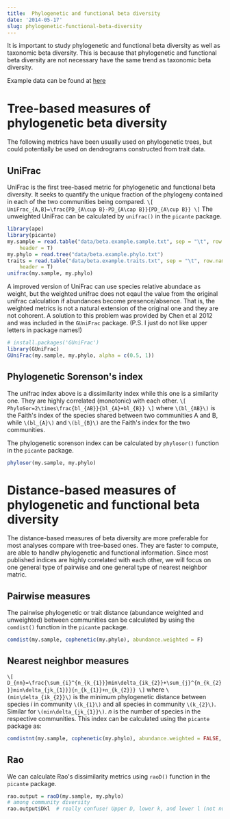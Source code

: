 ```yaml
---
title:  Phylogenetic and functional beta diversity
date: '2014-05-17'
slug: phylogenetic-functional-beta-diversity
---
```


It is important to study phylogenetic and functional beta diversity as well as taxonomic beta diversity. This is because that phylogenetic and functional beta diversity are not necessary have the same trend as taxonomic beta diversity.

Example data can be found at [here](http://link.springer.com/chapter/10.1007%2F978-1-4614-9542-0_5)

# Tree-based measures of phylogenetic beta diversity

The following metrics have been usually used on phylogenetic trees, but could potentially be used on dendrograms constructed from trait data.

## UniFrac

UniFrac is the first tree-based metric for phylogenetic and functional beta diversity. It seeks to quantify the unique fraction of the phylogeny contained in each of the two communities being compared.
`\[
UniFrac_{A,B}=\frac{PD_{A\cup B}-PD_{A\cap B}}{PD_{A\cup B}}
\]`
The unweighted UniFrac can be calculated by `unifrac()` in the `picante` package.

```r
library(ape)
library(picante)
my.sample = read.table("data/beta.example.sample.txt", sep = "\t", row.names = 1, 
    header = T)
my.phylo = read.tree("data/beta.example.phylo.txt")
traits = read.table("data/beta.example.traits.txt", sep = "\t", row.names = 1, 
    header = T)
unifrac(my.sample, my.phylo)
```

A improved version of UniFrac can use species relative abundace as weight, but the weighted unifrac does not eqaul the value from the original unifrac calculation if abundances become presence/absence. That is, the weighted metrics is not a natural extension of the original one and they are not cohorent. A solution to this problem was provided by Chen et al 2012 and was included in the `GUniFrac` package. (P.S. I just do not like upper letters in package names!)

```r
# install.packages('GUniFrac')
library(GUniFrac)
GUniFrac(my.sample, my.phylo, alpha = c(0.5, 1))
```


## Phylogenetic Sorenson's index

The unifrac index above is a dissimilarity index while this one is a similarity one. They are highly correlated (monotonic) with each other.
`\[
PhyloSor=2\times\frac{bl_{AB}}{bl_{A}+bl_{B}}
\]`
where `\(bl_{AB}\)` is the Faith's index of the species shared between
two communities A and B, while `\(bl_{A}\)` and `\(bl_{B}\)` are the Faith's
index for the two communities.

The phylogenetic sorenson index can be calculated by `phylosor()` function in the `picante` package.

```r
phylosor(my.sample, my.phylo)
```


# Distance-based measures of phylogenetic and functional beta diversity

The distance-based measures of beta diversity are more preferable for most analyses compare with tree-based ones. They are faster to compute, are able to handlw phylogenetic and functional information. Since most published indices are highly correlated with each other, we will focus on one general type of pairwise and one general type of nearest neighbor matric.

## Pairwise measures

The pairwise phylogenetic or trait distance (abundance weighted and unweighted) between communities can be calculated by using the `comdist()` function in the `picante` package.

```r
comdist(my.sample, cophenetic(my.phylo), abundance.weighted = F)
```


## Nearest neighbor measures

`\[
D_{nn}=\frac{\sum_{i}^{n_{k_{1}}}min\delta_{ik_{2}}+\sum_{j}^{n_{k_{2}}}min\delta_{jk_{1}}}{n_{k_{1}}+n_{k_{2}}}
\]`
where `\(min\delta_{ik_{2}}\)` is the minimum phylogenetic distance between
species *i* in community `\(k_{1}\)` and all species in community `\(k_{2}\)`.
Similar for `\(min\delta_{jk_{1}}\)`. *n* is the number of species in the
respective communities.
This index can be calculated using the `picante` package as:

```r
comdistnt(my.sample, cophenetic(my.phylo), abundance.weighted = FALSE, exclude.conspecifics = FALSE)
```


## Rao

We can calculate Rao's dissimilarity metrics using `raoD()` function in the `picante` package.

```r
rao.output = raoD(my.sample, my.phylo)
# among community diversity
rao.output$Dkl  # really confuse! Upper D, lower k, and lower l (not number 1)...
```



